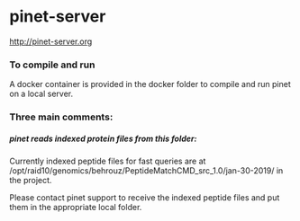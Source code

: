 # pinet-server
http://pinet-server.org 

### To compile and run
A docker container is provided in the docker folder to compile and run pinet on a local server.


### Three main comments:

##### pinet reads indexed protein files from this folder:
 
Currently indexed peptide files for fast queries are at /opt/raid10/genomics/behrouz/PeptideMatchCMD_src_1.0/jan-30-2019/ in the project.

Please contact pinet support to receive the indexed peptide files and put 
them in the appropriate local folder.
